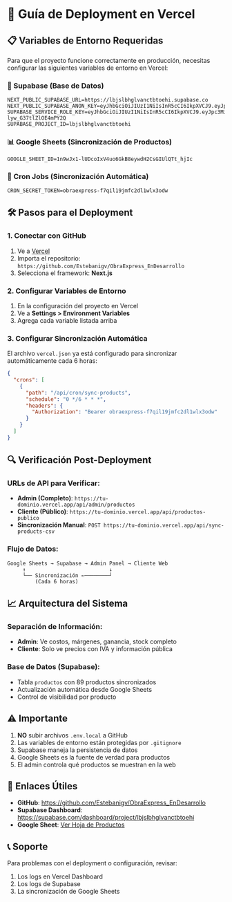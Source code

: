 # 🚀 Guía de Deployment en Vercel

## 📋 Variables de Entorno Requeridas

Para que el proyecto funcione correctamente en producción, necesitas configurar las siguientes variables de entorno en Vercel:

### 🔐 Supabase (Base de Datos)
```env
NEXT_PUBLIC_SUPABASE_URL=https://lbjslbhglvanctbtoehi.supabase.co
NEXT_PUBLIC_SUPABASE_ANON_KEY=eyJhbGciOiJIUzI1NiIsInR5cCI6IkpXVCJ9.eyJpc3MiOiJzdXBhYmFzZSIsInJlZiI6ImxianNsYmhnbHZhbmN0YnRvZWhpIiwicm9sZSI6ImFub24iLCJpYXQiOjE3NTUzMDkzMjMsImV4cCI6MjA3MDg4NTMyM30.9vxxt0dikYY66U6ZoqBzDiq2LIdZPeoZHIsudq2lVn4
SUPABASE_SERVICE_ROLE_KEY=eyJhbGciOiJIUzI1NiIsInR5cCI6IkpXVCJ9.eyJpc3MiOiJzdXBhYmFzZSIsInJlZiI6ImxianNsYmhnbHZhbmN0YnRvZWhpIiwicm9sZSI6InNlcnZpY2Vfcm9sZSIsImlhdCI6MTc1NTMwOTMyMywiZXhwIjoyMDcwODg1MzIzfQ.mKYt8GFhJEx28Soy3NGPsN_-lyw_G37tlZlOE4mPY2Q
SUPABASE_PROJECT_ID=lbjslbhglvanctbtoehi
```

### 📊 Google Sheets (Sincronización de Productos)
```env
GOOGLE_SHEET_ID=1n9wJx1-lUDcoIxV4uo6GkB8eywdH2CsGIUlQTt_hjIc
```

### 🔄 Cron Jobs (Sincronización Automática)
```env
CRON_SECRET_TOKEN=obraexpress-f7qil19jmfc2dl1wlx3odw
```

## 🛠️ Pasos para el Deployment

### 1. Conectar con GitHub
1. Ve a [Vercel](https://vercel.com)
2. Importa el repositorio: `https://github.com/Estebanigv/ObraExpress_EnDesarrollo`
3. Selecciona el framework: **Next.js**

### 2. Configurar Variables de Entorno
1. En la configuración del proyecto en Vercel
2. Ve a **Settings > Environment Variables**
3. Agrega cada variable listada arriba

### 3. Configurar Sincronización Automática
El archivo `vercel.json` ya está configurado para sincronizar automáticamente cada 6 horas:
```json
{
  "crons": [
    {
      "path": "/api/cron/sync-products",
      "schedule": "0 */6 * * *",
      "headers": {
        "Authorization": "Bearer obraexpress-f7qil19jmfc2dl1wlx3odw"
      }
    }
  ]
}
```

## 🔍 Verificación Post-Deployment

### URLs de API para Verificar:
- **Admin (Completo)**: `https://tu-dominio.vercel.app/api/admin/productos`
- **Cliente (Público)**: `https://tu-dominio.vercel.app/api/productos-publico`
- **Sincronización Manual**: `POST https://tu-dominio.vercel.app/api/sync-products-csv`

### Flujo de Datos:
```
Google Sheets → Supabase → Admin Panel → Cliente Web
     ↑                           ↓
     └── Sincronización ←────────┘
         (Cada 6 horas)
```

## 📈 Arquitectura del Sistema

### Separación de Información:
- **Admin**: Ve costos, márgenes, ganancia, stock completo
- **Cliente**: Solo ve precios con IVA y información pública

### Base de Datos (Supabase):
- Tabla `productos` con 89 productos sincronizados
- Actualización automática desde Google Sheets
- Control de visibilidad por producto

## ⚠️ Importante

1. **NO** subir archivos `.env.local` a GitHub
2. Las variables de entorno están protegidas por `.gitignore`
3. Supabase maneja la persistencia de datos
4. Google Sheets es la fuente de verdad para productos
5. El admin controla qué productos se muestran en la web

## 🔗 Enlaces Útiles

- **GitHub**: https://github.com/Estebanigv/ObraExpress_EnDesarrollo
- **Supabase Dashboard**: https://supabase.com/dashboard/project/lbjslbhglvanctbtoehi
- **Google Sheet**: [Ver Hoja de Productos](https://docs.google.com/spreadsheets/d/1n9wJx1-lUDcoIxV4uo6GkB8eywdH2CsGIUlQTt_hjIc)

## 📞 Soporte

Para problemas con el deployment o configuración, revisar:
1. Los logs en Vercel Dashboard
2. Los logs de Supabase
3. La sincronización de Google Sheets